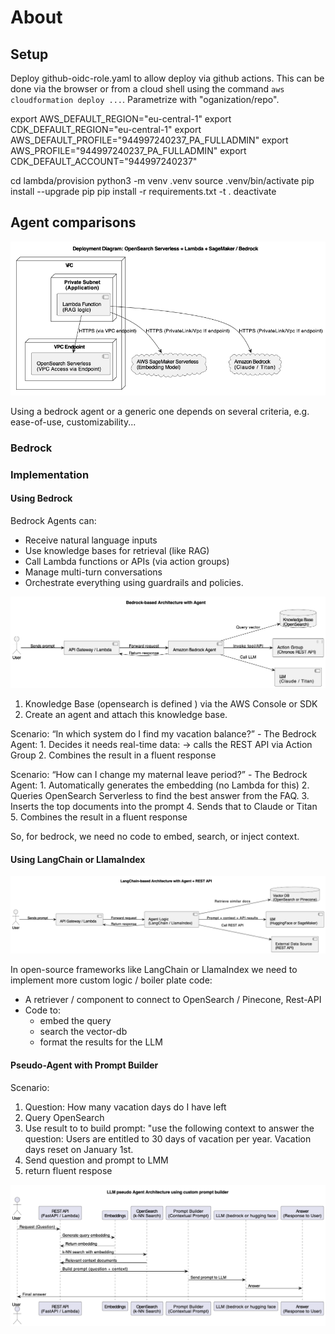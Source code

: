 # About

## Setup

Deploy github-oidc-role.yaml to allow deploy via github actions. This can be done via the browser or from a cloud shell using the command `aws cloudformation deploy ...`. Parametrize with "oganization/repo".

export AWS_DEFAULT_REGION="eu-central-1"
export CDK_DEFAULT_REGION="eu-central-1"
export AWS_DEFAULT_PROFILE="944997240237_PA_FULLADMIN"
export AWS_PROFILE="944997240237_PA_FULLADMIN"
export CDK_DEFAULT_ACCOUNT="944997240237"

cd lambda/provision
python3 -m venv .venv
source .venv/bin/activate
pip install --upgrade pip
pip install -r requirements.txt -t .
deactivate

## Agent comparisons

![LLM Deployment View](doc/agent_deployment.drawio.png)

Using a bedrock agent or a generic one depends on several criteria, e.g. ease-of-use, customizability...

### Bedrock

### Implementation

#### Using Bedrock

Bedrock Agents can:
- Receive natural language inputs
- Use knowledge bases for retrieval (like RAG)
- Call Lambda functions or APIs (via action groups)
- Manage multi-turn conversations
- Orchestrate everything using guardrails and policies.

![Bedrock agent](doc/agent_bedrock.drawio.png)

1. Knowledge Base (opensearch is defined ) via the AWS Console or SDK
2. Create an agent and attach this knowledge base. 


Scenario: “In which system do I find my vacation balance?”
    - The Bedrock Agent:
	    1. Decides it needs real-time data: → calls the REST API via Action Group
	    2. Combines the result in a fluent response
    

Scenario: “How can I change my maternal leave period?”
    - The Bedrock Agent:
	    1. Automatically generates the embedding (no Lambda for this)
	    2. Queries OpenSearch Serverless to find the best answer from the FAQ.
	    3. Inserts the top documents into the prompt
	    4. Sends that to Claude or Titan
	    5. Combines the result in a fluent response



So, for bedrock, we need no code to embed, search, or inject context.


#### Using LangChain or LlamaIndex

![Langchain agent](doc/agent_langchain.drawio.png)

In open-source frameworks like LangChain or LlamaIndex we need to implement more custom logic / boiler plate code:

- A retriever / component to connect to OpenSearch / Pinecone, Rest-API
- Code to:
  - embed the query
  - search the vector-db
  - format the results for the LLM

#### Pseudo-Agent with Prompt Builder


Scenario:
 1. Question: How many vacation days do I have left
 2. Query OpenSearch 
 3. Use result to to build prompt: "use the following context to answer the question: Users are entitled to 30 days of vacation per year. Vacation days reset on January 1st.
 4. Send question and prompt to LMM
 5. return fluent respose


![Pseudo agent using custom prompt builder](doc/pseudo_agent.drawio.png)




